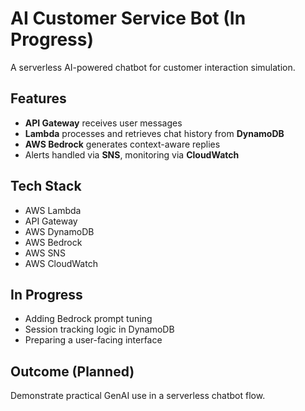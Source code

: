 # AI Customer Service Bot (In Progress)

A serverless AI-powered chatbot for customer interaction simulation.

## Features

- **API Gateway** receives user messages
- **Lambda** processes and retrieves chat history from **DynamoDB**
- **AWS Bedrock** generates context-aware replies
- Alerts handled via **SNS**, monitoring via **CloudWatch**

## Tech Stack

- AWS Lambda
- API Gateway
- AWS DynamoDB
- AWS Bedrock
- AWS SNS
- AWS CloudWatch

## In Progress

- Adding Bedrock prompt tuning
- Session tracking logic in DynamoDB
- Preparing a user-facing interface

## Outcome (Planned)

Demonstrate practical GenAI use in a serverless chatbot flow.
